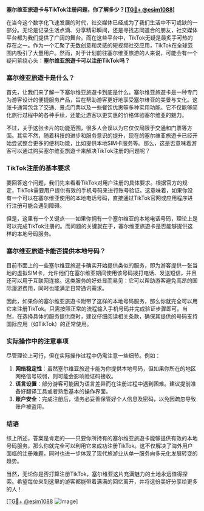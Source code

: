 **塞尔维亚旅遊卡与TikTok注册问题，你了解多少？[[TG💪+ @esim1088](https://t.me/s/esim1088)]**

在当今这个数字化飞速发展的时代，社交媒体已经成为了我们生活中不可或缺的一部分。无论是记录生活点滴、分享精彩瞬间，还是寻找志同道合的朋友，社交媒体平台都为我们提供了广阔的舞台。而在这些平台中，TikTok无疑是最炙手可热的存在之一。作为一个汇聚了无数创意和灵感的短视频社交应用，TikTok在全球范围内吸引了大量用户。然而，对于计划前往塞尔维亚旅游的人来说，可能会有一个疑问萦绕心头：**塞尔维亚旅遊卡可以注册TikTok吗？**

### 塞尔维亚旅遊卡是什么？

首先，让我们来了解一下塞尔维亚旅遊卡到底是什么。塞尔维亚旅遊卡是一种专门为游客设计的便捷服务产品，旨在帮助游客更好地享受塞尔维亚的美景与文化。这张卡通常包含了交通、景点门票以及一些餐饮优惠等多种实用功能。它不仅能够简化旅行过程中的各种手续，还能让游客以更实惠的价格体验塞尔维亚的魅力。

不过，关于这张卡片的功能范围，很多人会误以为它仅仅局限于交通和门票等方面。其实不然，随着科技的进步和服务意识的提升，现在的塞尔维亚旅遊卡已经开始尝试整合更多的便利功能，比如提供本地SIM卡服务等。那么，这是否意味着游客可以通过购买塞尔维亚旅遊卡来解决TikTok注册的问题呢？

### TikTok注册的基本要求

要回答这个问题，我们先来看看TikTok对用户注册的具体要求。根据官方的规定，TikTok需要用户提供有效的手机号码来进行账号验证。这意味着，如果你没有一个可以在塞尔维亚使用的本地电话号码，直接通过TikTok官网或应用程序进行注册可能会遇到障碍。

但是，这里有一个关键点——如果你拥有一个塞尔维亚的本地电话号码，理论上是可以完成TikTok注册的。而问题的关键就在于，塞尔维亚旅遊卡是否能够提供这样的本地号码服务。

### 塞尔维亚旅遊卡能否提供本地号码？

目前市面上的一些塞尔维亚旅遊卡确实开始提供类似的服务，即为游客提供一张当地的虚拟SIM卡，允许他们在塞尔维亚期间使用该号码拨打电话、发送短信，并且还可以用于互联网连接。这类服务的好处显而易见：它可以帮助游客避免高昂的国际漫游费用，同时也能满足日常通讯需求。

因此，如果你的塞尔维亚旅遊卡附带了这样的本地号码服务，那么你就完全可以用它来注册TikTok。只需按照正常的流程输入手机号码并完成验证步骤即可。当然，在选择具体的服务提供商时，建议仔细阅读相关条款，确保其提供的号码支持国际应用（如TikTok）的正常使用。

### 实际操作中的注意事项

尽管理论上可行，但在实际操作过程中仍需注意一些细节。例如：

1. **网络稳定性**：虽然塞尔维亚旅遊卡能为你提供本地号码，但如果你所在的地区网络信号较弱，则可能会影响验证码接收。
2. **语言设置**：部分游客可能因为语言差异而在注册过程中遇到困难。建议提前准备好翻译工具或者熟悉基本的操作界面。
3. **账户安全**：完成注册后，请务必妥善保管好个人信息及密码，以免因疏忽导致账户被盗用。

### 结语

综上所述，答案是肯定的——只要你所持有的塞尔维亚旅遊卡能够提供有效的本地号码服务，那么你就完全可以利用它来成功注册TikTok。这不仅解决了海外用户面临的注册难题，同时也进一步体现了现代旅游业从单一服务向多元化发展转变的趋势。

当然，无论你是否打算注册TikTok，塞尔维亚这片充满魅力的土地永远值得探索。希望每位来到这里的游客都能带着满满的回忆离开，并将这份美好分享给更多的人！

[[TG💪+ @esim1088](https://t.me/s/esim1088) ![Image](https://i.postimg.cc/4NQfJmqS/Snipaste-2025-05-13-00-14-12.png)]